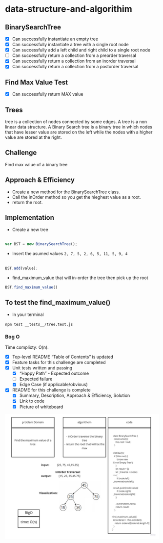 # data-structure-and-algorithim

## BinarySearchTree

- [x] Can successfully instantiate an empty tree
- [x] Can successfully instantiate a tree with a single root node
- [x] Can successfully add a left child and right child to a single root node
- [ ] Can successfully return a collection from a preorder traversal
- [x] Can successfully return a collection from an inorder traversal
- [x] Can successfully return a collection from a postorder traversal

## Find Max Value Test

- [x] Can successfully return MAX value

## Trees

tree is a collection of nodes connected by some edges. A tree is a non linear data structure. A Binary Search tree is a binary tree in which nodes that have lesser value are stored on the left while the nodes with a higher value are stored at the right.

## Challenge

Find max value of a binary tree

## Approach & Efficiency

- Create a new method for the BinarySearchTree class.
- Call the inOrder method so you get the hieghest value as a root.
- return the root.

## Implementation

- Create a new tree

```javascript

var BST = new BinarySearchTree();


```

- Insert the asumed values `2, 7, 5, 2, 6, 5, 11, 5, 9, 4`

```javascript

BST.add(value);

```

- find_maximum_value that will in-order the tree then pick up the root

```javascript
BST.find_maximum_value()
```

## To test the find_maximum_value()

- In your terminal

`npm test __tests__/tree.test.js`

### Bog O

Time complixty: O(n).

- [x] Top-level README “Table of Contents” is updated
- [x] Feature tasks for this challenge are completed
- [x] Unit tests written and passing
  - [x] “Happy Path” - Expected outcome
  - [ ] Expected failure
  - [x] Edge Case (if applicable/obvious)
- [x] README for this challenge is complete
  - [x] Summary, Description, Approach & Efficiency, Solution
  - [x] Link to code
  - [x] Picture of whiteboard

![WB](asset/findMax.jpg)
